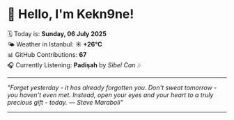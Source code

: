 # 👋 Hello, I'm Kekn9ne!

🗓️ Today is: **Sunday, 06 July 2025**  
🌤️ Weather in Istanbul: **☀️   +26°C**  
📊 GitHub Contributions: **67**  
🎧 Currently Listening: **Padişah** by *Sibel Can* 🎶

---

_"Forget yesterday - it has already forgotten you. Don't sweat tomorrow - you haven't even met. Instead, open your eyes and your heart to a truly precious gift - today. — *Steve Maraboli*"_

---

